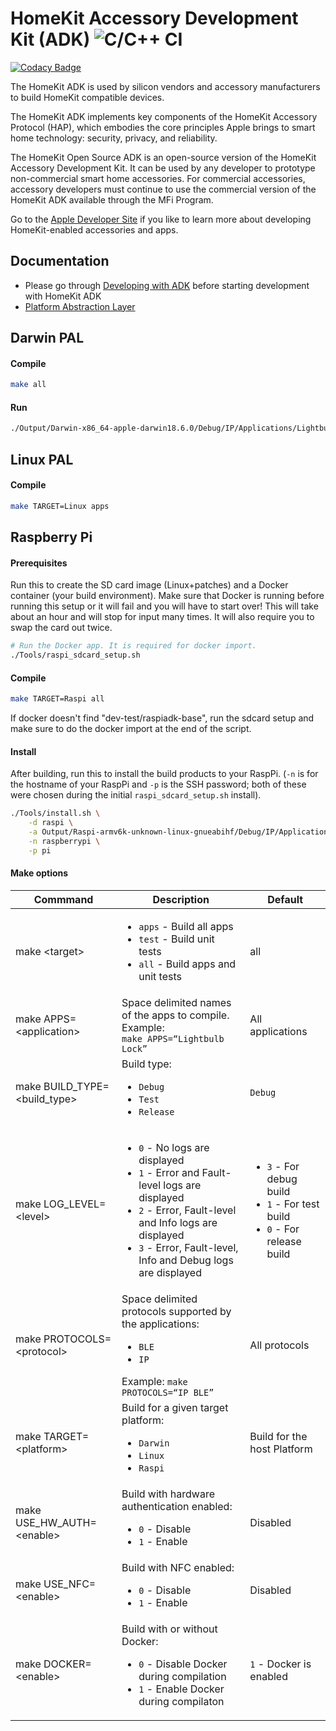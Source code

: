 # HomeKit Accessory Development Kit (ADK) ![C/C++ CI](https://github.com/terafin/HomeKitADK/workflows/C/C++%20CI/badge.svg)

[![Codacy Badge](https://api.codacy.com/project/badge/Grade/e35b7d123d8b42ff98f76de3d3a8a4b3)](https://app.codacy.com/manual/jwood/HomeKitADK?utm_source=github.com&utm_medium=referral&utm_content=terafin/HomeKitADK&utm_campaign=Badge_Grade_Settings)

The HomeKit ADK is used by silicon vendors and accessory manufacturers to build
HomeKit compatible devices.

The HomeKit ADK implements key components of the HomeKit Accessory Protocol
(HAP), which embodies the core principles Apple brings to smart home technology:
security, privacy, and reliability.

The HomeKit Open Source ADK is an open-source version of the HomeKit Accessory
Development Kit. It can be used by any developer to prototype non-commercial
smart home accessories. For commercial accessories, accessory developers must
continue to use the commercial version of the HomeKit ADK available through the
MFi Program.

Go to the [Apple Developer Site](https://developer.apple.com/homekit/) if you
like to learn more about developing HomeKit-enabled accessories and apps.

## Documentation

- Please go through
  [Developing with ADK](./Documentation/developing_with_adk.md) before starting
  development with HomeKit ADK
- [Platform Abstraction Layer](./Documentation/PAL.md)

## Darwin PAL

#### Compile

```sh
make all
```

#### Run

```sh
./Output/Darwin-x86_64-apple-darwin18.6.0/Debug/IP/Applications/Lightbulb.OpenSSL
```

## Linux PAL

#### Compile

```sh
make TARGET=Linux apps
```

## Raspberry Pi

#### Prerequisites

Run this to create the SD card image (Linux+patches) and a Docker container
(your build environment). Make sure that Docker is running before running this
setup or it will fail and you will have to start over! This will take about an
hour and will stop for input many times. It will also require you to swap the
card out twice.

```sh
# Run the Docker app. It is required for docker import.
./Tools/raspi_sdcard_setup.sh
```

#### Compile

```sh
make TARGET=Raspi all
```

If docker doesn't find "dev-test/raspiadk-base", run the sdcard setup and make
sure to do the docker import at the end of the script.

#### Install

After building, run this to install the build products to your RaspPi. (`-n` is
for the hostname of your RaspPi and `-p` is the SSH password; both of these were
chosen during the initial `raspi_sdcard_setup.sh` install).

```sh
./Tools/install.sh \
    -d raspi \
    -a Output/Raspi-armv6k-unknown-linux-gnueabihf/Debug/IP/Applications/Lightbulb.OpenSSL \
    -n raspberrypi \
    -p pi
```

#### Make options

| Commmand                       | Description                                                                                                                                                                                                                           | Default                                                                                              |
| ------------------------------ | ------------------------------------------------------------------------------------------------------------------------------------------------------------------------------------------------------------------------------------- | ---------------------------------------------------------------------------------------------------- |
| make \<target\>                | <ul><li>`apps` - Build all apps</li></li><li>`test` - Build unit tests</li><li>`all` - Build apps and unit tests</li></ul>                                                                                                            | all                                                                                                  |
| make APPS=\<application\>      | Space delimited names of the apps to compile. Example:<br>`make APPS=“Lightbulb Lock”`                                                                                                                                                | All applications                                                                                     |
| make BUILD_TYPE=\<build_type\> | Build type: <br><ul><li>`Debug`</li><li>`Test`</li><li>`Release`</ul>                                                                                                                                                                 | `Debug`                                                                                              |
| make LOG_LEVEL=\<level\>       | <ul><li>`0` - No logs are displayed</li><li>`1` - Error and Fault-level logs are displayed</li><li>`2` - Error, Fault-level and Info logs are displayed</li><li>`3` - Error, Fault-level, Info and Debug logs are displayed</li></ul> | <ul><li>`3` - For debug build</li><li>`1` - For test build</li><li>`0` - For release build</li></ul> |
| make PROTOCOLS=\<protocol\>    | Space delimited protocols supported by the applications: <br><ul><li>`BLE`</li><li>`IP`</li></ul>Example: `make PROTOCOLS=“IP BLE”`                                                                                                   | All protocols                                                                                        |
| make TARGET=\<platform\>       | Build for a given target platform:<br><ul><li>`Darwin`</li><li>`Linux`</li><li>`Raspi`</li></ul>                                                                                                                                      | Build for the host Platform                                                                          |
| make USE_HW_AUTH=\<enable\>    | Build with hardware authentication enabled: <br><ul><li>`0` - Disable</li><li>`1` - Enable</li></ul>                                                                                                                                  | Disabled                                                                                             |
| make USE_NFC=\<enable\>        | Build with NFC enabled:<br><ul><li>`0` - Disable</li><li>`1` - Enable</li></ul>                                                                                                                                                       | Disabled                                                                                             |
| make DOCKER=\<enable\>         | Build with or without Docker: <br><ul><li>`0` - Disable Docker during compilation</li><li>`1` - Enable Docker during compilaton</li></ul>                                                                                             | `1` - Docker is enabled                                                                              |
